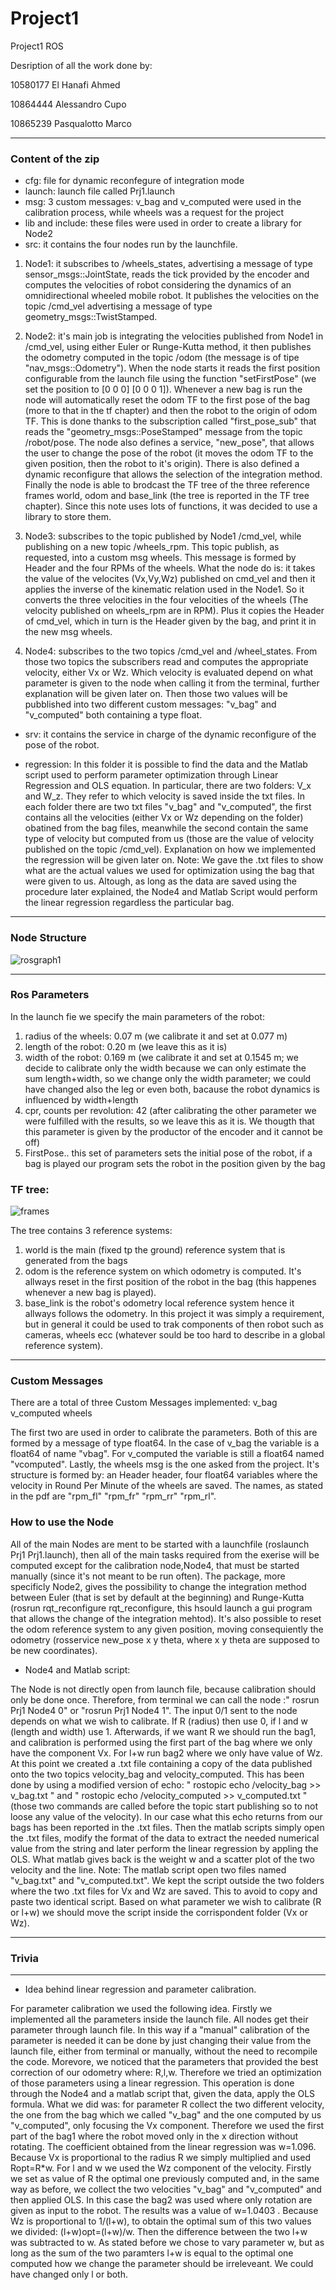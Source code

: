 # Project1

Project1 ROS

Desription of all the work done by:

10580177 El Hanafi Ahmed

10864444 Alessandro Cupo

10865239 Pasqualotto Marco 
***
### Content of the zip

- cfg: file for dynamic reconfegure of integration mode
- launch: launch file called Prj1.launch
- msg: 3 custom messages: v_bag and v_computed were used in the calibration process, while wheels was a request for the project
- lib and include: these files were used in order to create a library for Node2
- src: it contains the four nodes run by the launchfile. 

1) Node1: it subscribes to /wheels_states, advertising a message of type sensor_msgs::JointState, reads the tick provided by the encoder and computes the velocities of robot considering the dynamics of an omnidirectional wheeled mobile robot. It publishes the velocities on the topic /cmd_vel advertising a message of type geometry_msgs::TwistStamped.


2) Node2: it's main job is integrating the velocities published from Node1 in /cmd_vel, using either Euler or Runge-Kutta method, it then publishes the odometry computed in the topic /odom (the message is of tipe "nav_msgs::Odometry").
When the node starts it reads the first position configurable from the launch file using the function "setFirstPose" (we set the position to [0 0 0] [0 0 0 1]).
Whenever a new bag is run the node will automatically reset the odom TF to the first pose of the bag (more to that in the tf chapter) and then the robot to the origin of odom TF. This is done thanks to the subscription called "first_pose_sub" that reads the "geometry_msgs::PoseStamped" message from the topic /robot/pose.
The node also defines a service, "new_pose", that allows the user to change the pose of the robot (it moves the odom TF to the given position, then the robot to it's origin).
There is also defined a dynamic reconfigure that allows the selection of the integration method.
Finally the node is able to brodcast the TF tree of the three reference frames world, odom and base_link (the tree is reported in the TF tree chapter).
Since this note uses lots of functions, it was decided to use a library to store them.

3) Node3: subscribes to the topic published by Node1 /cmd_vel, while publishing on a new topic /wheels_rpm. This topic publish, as requested, into a custom msg wheels. This message is formed by Header and the four RPMs of the wheels. What the node do is: it takes the value of the velocites (Vx,Vy,Wz) published on cmd_vel and then it applies the inverse of the kinematic relation used in the Node1. So it converts the three velocities in the four velocities of the wheels (The velocity published on wheels_rpm are in RPM). Plus it copies the Header of cmd_vel, which in turn is the Header given by the bag, and print it in the new msg wheels.

4) Node4: subscribes to the two topics /cmd_vel and /wheel_states. From those two topics the subscribers read and computes the appropriate velocity, either Vx or Wz. Which velocity is evaluated depend on what parameter is given to the node when calling it from the terminal, further explanation will be given later on. Then those two values will be pubblished into two different custom messages: "v_bag" and "v_computed" both containing a type float. 

- srv: it contains the service in charge of the dynamic reconfigure of the pose of the robot.

- regression: In this folder it is possible to find the data and the Matlab script used to perform parameter optimization through Linear Regression and OLS equation. In particular, there are two folders: V_x and W_z. They refer to which velocity is saved inside the txt files. In each folder there are two txt files "v_bag" and "v_computed", the first contains all the velocities (either Vx or Wz depending on the folder) obatined from the bag files, meanwhile the second contain the same type of velocity but computed from us (those are the value of velocity published on the topic /cmd_vel). Explanation on how we implemented the regression will be given later on.
Note: We gave the .txt files to show what are the actual values we used for optimization using the bag that were given to us. Altough, as long as the data are saved using the procedure later explained, the Node4 and Matlab Script would perform the linear regression regardless the particular bag.

***
### Node Structure

![rosgraph1](https://user-images.githubusercontent.com/89984587/167246375-444e91f5-06f4-4803-877a-664e29af8367.png)


***

### Ros Parameters
In the launch fie we specify the main parameters of the robot:
1) radius of the wheels: 0.07 m (we calibrate it and set at 0.077 m)
2) length of the robot: 0.20 m (we leave this as it is)
3) width of the robot: 0.169 m (we calibrate it and set at 0.1545 m; we decide to calibrate only the width because we can only estimate the sum length+width, so we change only the width parameter; we could have changed also the leg or even both, bacause the robot dynamics is influenced by width+length
4) cpr, counts per revolution: 42 (after calibrating the other parameter we were fulfilled with the results, so we leave this as it is. We thougth that this parameter is given by the productor of the encoder and it cannot be off)
5) FirstPose.. this set of parameters sets the initial pose of the robot, if a bag is played our program sets the robot in the position given by the bag

### TF tree:
![frames](https://user-images.githubusercontent.com/89984587/167246068-7d34fe49-a8a9-4d9f-af66-2e3ac8182a07.png)

The tree contains 3 reference systems:
 1) world is the main (fixed tp the ground) reference system that is generated from the bags
 2) odom is the reference system on which odometry is computed. It's allways reset in the first position of the robot in the bag (this happenes whenever a new bag is played).
 3) base_link is the robot's odometry local reference system hence it allways follows the odometry. In this project it was simply a requirement, but in general it could be used to trak components of then robot such as cameras, wheels ecc (whatever sould be too hard to describe in a global reference system).
 ***
 
### Custom Messages

There are a total of three Custom Messages implemented:
v_bag 
v_computed
wheels

The first two are used in order to calibrate the parameters. Both of this are formed by a message of type float64. In the case of v_bag the variable is a float64 of name "vbag". For v_computed the variable is still a float64 named "vcomputed".
Lastly, the wheels msg is the one asked from the project. It's structure is formed by: an Header header, four float64 variables where the velocity in Round Per Minute of the wheels are saved. The names, as stated in the pdf are "rpm_fl" "rpm_fr" "rpm_rr" "rpm_rl".

### How to use the Node
All of the main Nodes are ment to be started with a launchfile (roslaunch Prj1 Prj1.launch), then all of the    main tasks required from the exerise will be computed except for the calibration node,Node4, that must be started manually (since it's not meant to be run often).
The package, more specificly Node2, gives the possibility to change the integration method between Euler (that is set by default at the beginning) and Runge-Kutta (rosrun rqt_reconfigure rqt_reconfigure, this hsould launch a gui program that allows the change of the integration mehtod).
It's also possible to reset the odom reference system to any given position, moving consequiently the odometry (rosservice new_pose x y theta, where x y theta are supposed to be new coordinates).


- Node4 and Matlab script: 

The Node is not directly open from launch file, because calibration should only be done once. Therefore, from terminal we can call the node :" rosrun Prj1 Node4 0" or "rosrun Prj1 Node4 1". The input 0/1 sent to the node depends on what we wish to calibrate. If R (radius) then use 0, if l and w (length and width) use 1. Afterwards, if we want R we should run the bag1, and calibration is performed using the first part of the bag where we only have the component Vx. For l+w run bag2 where we only have value of Wz. At this point we created a .txt file containing  a copy of the data published onto the two topics velocity_bag and velocity_computed. This has been done by using a modified version of echo: " rostopic echo /velocity_bag >> v_bag.txt " and      " rostopic echo /velocity_computed >> v_computed.txt " (those two commands are called before the topic start publishing so to not loose any value of the velocity). In our case what this echo returns from our bags has been reported in the .txt files. Then the matlab scripts simply open the .txt files, modify the format of the data to extract the needed numerical value from the string and later perform the linear regression by appling the OLS. What matlab gives back is the weight w and a scatter plot of the two velocity and the line.
Note: The matlab script open two files named "v_bag.txt" and "v_computed.txt". We kept the script outside the two folders where the two .txt files for Vx and Wz are saved. This to avoid to copy and paste two identical script. Based on what parameter we wish to calibrate (R or l+w) we should move the script inside the corrispondent folder (Vx or Wz).
 
***
 ### Trivia
 **********************************
- Idea behind linear regression and parameter calibration.

 For parameter calibration we used the following idea. Firstly we implemented all the parameters inside the launch file. All nodes get their parameter through launch file. In this way if a "manual" calibration of the parameter is needed it can be done by just changing their value from the launch file, either from terminal or manually, without the need to recompile the code.
Morevore, we noticed that the parameters that provided the best correction of our odometry where: R,l,w. Therefore we tried an optimization of those parameters using a linear regression. This operation is done through the Node4 and a matlab script that, given the data, apply the OLS formula.
What we did was: for parameter R collect the two different velocity, the one from the bag which we called "v_bag" and the one computed by us "v_computed", only focusing the Vx component. Therefore we used the first part of the bag1 where the robot moved only in the x direction without rotating. The coefficient obtained from the linear regression was w=1.096. Because Vx is proportional to the radius R we simply multiplied and used Ropt=R*w. For l and w we used the Wz component of the velocity. Firstly we set as value of R the optimal one previously computed and, in the same way as before, we collect the two velocities "v_bag" and "v_computed" and then applied OLS. In this case the bag2 was used where only rotation are given as input to the robot. The results was a value of w=1.0403 . Because Wz is proportional to 1/(l+w), to obtain the optimal sum of this two values we divided: (l+w)opt=(l+w)/w. Then the difference between the two l+w was subtracted to w. As stated before we chose to vary parameter w, but as long as the sum of the two paramters l+w is equal to the optimal one computed how we change the parameter should be irreleveant. We could have changed only l or both.

